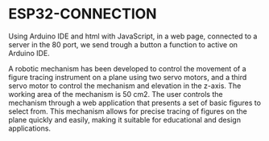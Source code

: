 # ESP32-CONNECTION
Using Arduino IDE and html with JavaScript, in a web page, connected to a server in the 80 port, we send trough a button a function to active on Arduino IDE.

A robotic mechanism has been developed to control the movement of a figure tracing instrument on a plane using two servo motors, and a third servo motor to control the mechanism and elevation in the z-axis. The working area of the mechanism is 50 cm2. The user controls the mechanism through a web application that presents a set of basic figures to select from. This mechanism allows for precise tracing of figures on the plane quickly and easily, making it suitable for educational and design applications.

